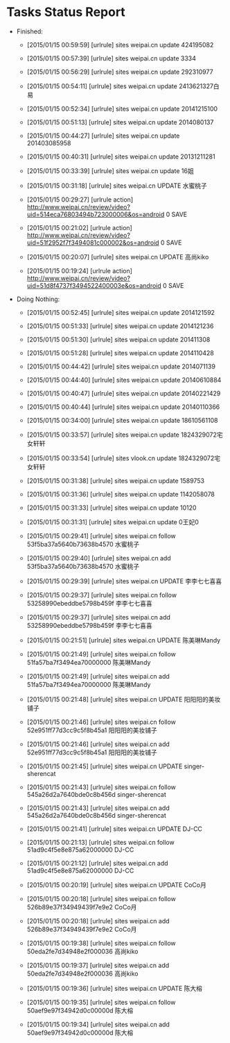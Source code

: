 Tasks Status Report
============

* Finished:
    * [2015/01/15 00:59:59] [urlrule] sites weipai.cn update 424195082
    * [2015/01/15 00:57:39] [urlrule] sites weipai.cn update 3334
    * [2015/01/15 00:56:29] [urlrule] sites weipai.cn update 292310977
    * [2015/01/15 00:54:11] [urlrule] sites weipai.cn update 2413621327白易
    * [2015/01/15 00:52:34] [urlrule] sites weipai.cn update 20141215100
    * [2015/01/15 00:51:13] [urlrule] sites weipai.cn update 2014080137
    * [2015/01/15 00:44:27] [urlrule] sites weipai.cn update 201403085958
    * [2015/01/15 00:40:31] [urlrule] sites weipai.cn update 20131211281
    * [2015/01/15 00:33:39] [urlrule] sites weipai.cn update 16姐
    * [2015/01/15 00:31:18] [urlrule] sites weipai.cn UPDATE 水蜜桃子

    * [2015/01/15 00:29:27] [urlrule action] http://www.weipai.cn/review/video?uid=514eca76803494b723000006&os=android 0 SAVE
    * [2015/01/15 00:21:02] [urlrule action] http://www.weipai.cn/review/video?uid=51f2952f7f3494081c000002&os=android 0 SAVE
    * [2015/01/15 00:20:07] [urlrule] sites weipai.cn UPDATE 高尚kiko

    * [2015/01/15 00:19:24] [urlrule action] http://www.weipai.cn/review/video?uid=51d8f4737f3494522400003e&os=android 0 SAVE
* Doing Nothing:
    * [2015/01/15 00:52:45] [urlrule] sites weipai.cn update 2014121592
    * [2015/01/15 00:51:33] [urlrule] sites weipai.cn update 2014121236
    * [2015/01/15 00:51:30] [urlrule] sites weipai.cn update 201411308
    * [2015/01/15 00:51:28] [urlrule] sites weipai.cn update 2014110428
    * [2015/01/15 00:44:42] [urlrule] sites weipai.cn update 2014071139
    * [2015/01/15 00:44:40] [urlrule] sites weipai.cn update 20140610884
    * [2015/01/15 00:40:47] [urlrule] sites weipai.cn update 20140221429
    * [2015/01/15 00:40:44] [urlrule] sites weipai.cn update 20140110366
    * [2015/01/15 00:34:00] [urlrule] sites weipai.cn update 18610561108
    * [2015/01/15 00:33:57] [urlrule] sites weipai.cn update 1824329072宅女轩轩
    * [2015/01/15 00:33:54] [urlrule] sites vlook.cn update 1824329072宅女轩轩
    * [2015/01/15 00:31:38] [urlrule] sites weipai.cn update 1589753
    * [2015/01/15 00:31:36] [urlrule] sites weipai.cn update 1142058078
    * [2015/01/15 00:31:33] [urlrule] sites weipai.cn update 10120
    * [2015/01/15 00:31:31] [urlrule] sites weipai.cn update 0王妃0
    * [2015/01/15 00:29:41] [urlrule] sites weipai.cn follow 53f5ba37a5640b73638b4570 水蜜桃子

    * [2015/01/15 00:29:40] [urlrule] sites weipai.cn add 53f5ba37a5640b73638b4570 水蜜桃子

    * [2015/01/15 00:29:39] [urlrule] sites weipai.cn UPDATE 李李七七喜喜

    * [2015/01/15 00:29:37] [urlrule] sites weipai.cn follow 53258990ebeddbe5798b459f 李李七七喜喜

    * [2015/01/15 00:29:37] [urlrule] sites weipai.cn add 53258990ebeddbe5798b459f 李李七七喜喜

    * [2015/01/15 00:21:51] [urlrule] sites weipai.cn UPDATE 陈美琳Mandy

    * [2015/01/15 00:21:49] [urlrule] sites weipai.cn follow 51fa57ba7f3494ea70000000 陈美琳Mandy

    * [2015/01/15 00:21:49] [urlrule] sites weipai.cn add 51fa57ba7f3494ea70000000 陈美琳Mandy

    * [2015/01/15 00:21:48] [urlrule] sites weipai.cn UPDATE 阳阳阳的美妆铺子

    * [2015/01/15 00:21:46] [urlrule] sites weipai.cn follow 52e951ff77d3cc9c5f8b45a1 阳阳阳的美妆铺子

    * [2015/01/15 00:21:46] [urlrule] sites weipai.cn add 52e951ff77d3cc9c5f8b45a1 阳阳阳的美妆铺子

    * [2015/01/15 00:21:45] [urlrule] sites weipai.cn UPDATE singer-sherencat

    * [2015/01/15 00:21:43] [urlrule] sites weipai.cn follow 545a26d2a7640bde0c8b456d singer-sherencat

    * [2015/01/15 00:21:43] [urlrule] sites weipai.cn add 545a26d2a7640bde0c8b456d singer-sherencat

    * [2015/01/15 00:21:41] [urlrule] sites weipai.cn UPDATE DJ-CC

    * [2015/01/15 00:21:13] [urlrule] sites weipai.cn follow 51ad9c4f5e8e875a62000000 DJ-CC

    * [2015/01/15 00:21:12] [urlrule] sites weipai.cn add 51ad9c4f5e8e875a62000000 DJ-CC

    * [2015/01/15 00:20:19] [urlrule] sites weipai.cn UPDATE CoCo月

    * [2015/01/15 00:20:18] [urlrule] sites weipai.cn follow 526b89e37f34949439f7e9e2 CoCo月

    * [2015/01/15 00:20:18] [urlrule] sites weipai.cn add 526b89e37f34949439f7e9e2 CoCo月

    * [2015/01/15 00:19:38] [urlrule] sites weipai.cn follow 50eda2fe7d34948e2f000036 高尚kiko

    * [2015/01/15 00:19:37] [urlrule] sites weipai.cn add 50eda2fe7d34948e2f000036 高尚kiko

    * [2015/01/15 00:19:36] [urlrule] sites weipai.cn UPDATE 陈大榕

    * [2015/01/15 00:19:35] [urlrule] sites weipai.cn follow 50aef9e97f34942d0c00000d 陈大榕

    * [2015/01/15 00:19:34] [urlrule] sites weipai.cn add 50aef9e97f34942d0c00000d 陈大榕

